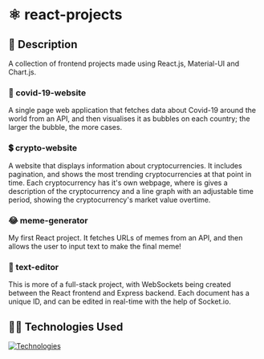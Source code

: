 # ⚛ react-projects

## 📃 Description
A collection of frontend projects made using React.js, Material-UI and Chart.js.

### 🦠 covid-19-website
A single page web application that fetches data about Covid-19 around the world from an API, and then visualises it as bubbles on each country; the larger the bubble, the more cases.

### 💲 crypto-website
A website that displays information about cryptocurrencies. It includes pagination, and shows the most trending cryptocurrencies at that point in time. Each cryptocurrency has it's own webpage, where is gives a description of the cryptocurrency and a line graph with an adjustable time period, showing the cryptocurrency's market value overtime.

### 😂 meme-generator
My first React project. It fetches URLs of memes from an API, and then allows the user to input text to make the final meme!

### 📒 text-editor
This is more of a full-stack project, with WebSockets being created between the React frontend and Express backend. Each document has a unique ID, and can be edited in real-time with the help of Socket.io.

## 👩‍💻 Technologies Used
[![Technologies](https://skillicons.dev/icons?i=css,js,react,materialui,nodejs,mongodb&theme=dark)](https://skillicons.dev)
